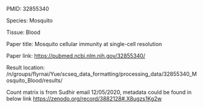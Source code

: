 PMID: 32855340

Species: Mosquito

Tissue: Blood

Paper title: Mosquito cellular immunity at single-cell resolution

Paper link: https://pubmed.ncbi.nlm.nih.gov/32855340/

Result location: /n/groups/flyrnai/Yue/scseq_data_formatting/processing_data/32855340_Mosquito_Blood/results/

Count matrix is from Sudhir email 12/05/2020, metadata could be found in below link
https://zenodo.org/record/3882128#.X8ugzs1Kg2w
